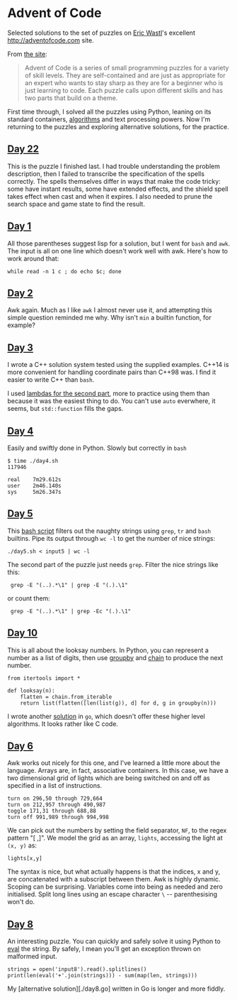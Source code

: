 # Advent of Code

Selected solutions to the set of puzzles on [Eric Wastl](http://was.tl)'s
excellent <http://adventofcode.com> site.

From [the site](http://adventofcode.com/about):

> Advent of Code is a series of small programming puzzles for a
variety of skill levels. They are self-contained and are just as
appropriate for an expert who wants to stay sharp as they are for a
beginner who is just learning to code. Each puzzle calls upon
different skills and has two parts that build on a theme.

First time through, I solved all the puzzles using Python, leaning on
its standard containers, [algorithms][itertools] and text processing
powers. Now I'm returning to the puzzles and exploring alternative
solutions, for the practice.

## [Day 22][22]

This is the puzzle I finished last. I had trouble understanding the
problem description, then I failed to transcribe the specification of
the spells correctly. The spells themselves differ in ways that make
the code tricky: some have instant results, some have extended
effects, and the shield spell takes effect when cast and when it
expires. I also needed to prune the search space and game state to 
find the result.


## [Day 1][1]

All those parentheses suggest lisp for a solution, but I went for
`bash` and `awk`. The input is all on one line which doesn't work well
with awk. Here's how to work around that:

    while read -n 1 c ; do echo $c; done

## [Day 2][2]

Awk again. Much as I like `awk` I almost never use it, and attempting
this simple question reminded me why. Why isn't `min` a builtin
function, for example?

## [Day 3][3]

I wrote a C++ solution system tested using the supplied
examples. C++14 is more convenient for handling coordinate pairs
than C++98 was. I find it easier to write C++ than `bash`.

I used [lambdas for the second part](./day3b.cpp), more to
practice using them than because it was the easiest thing to do. You
can't use `auto` everwhere, it seems, but `std::function` fills the
gaps.

## [Day 4][4]

Easily and swiftly done in Python. Slowly but correctly in `bash`

    $ time ./day4.sh 
    117946
    
    real	7m29.612s
    user	2m46.140s
    sys 	5m26.347s

## [Day 5][5]

This [bash script](./day5.sh) filters out the naughty strings using
`grep`, `tr` and `bash` builtins. Pipe its output through `wc -l` to
get the number of nice strings:

    ./day5.sh < input5 | wc -l

The second part of the puzzle just needs `grep`. Filter the nice
strings like this:

     grep -E "(..).*\1" | grep -E "(.).\1"

or count them:

     grep -E "(..).*\1" | grep -Ec "(.).\1"

## [Day 10][10]

This is all about the looksay numbers. In Python, you can represent a
number as a list of digits, then use [groupby][] and [chain][] to produce the
next number.

    from itertools import *
    
    def looksay(n):
        flatten = chain.from_iterable
        return list(flatten([len(list(g)), d] for d, g in groupby(n)))

I wrote another [solution](./day10.go) in `go`, which doesn't offer
these higher level algorithms. It looks rather like C code.

## [Day 6][6]

Awk works out nicely for this one, and I've learned a little more
about the language. Arrays are, in fact, associative containers. In
this case, we have a two dimensional grid of lights which are being
switched on and off as specified in a list of instructions.

    turn on 296,50 through 729,664
    turn on 212,957 through 490,987
    toggle 171,31 through 688,88
    turn off 991,989 through 994,998

We can pick out the numbers by setting the field separator, `NF`, to
the regex pattern "[ ,]". We model the grid as an array, `lights`,
accessing the light at `(x, y)` as:

    lights[x,y]

The syntax is nice, but what actually happens is that the indices, x
and y, are concatenated with a subscript between them. Awk is highly
dynamic. Scoping can be surprising. Variables come into being as
needed and zero initialised. Split long lines using an escape
character `\` -- parenthesising won't do.

## [Day 8][8]

An interesting puzzle. You can quickly and safely solve it using
Python to [eval][] the string. By safely, I mean you'll get an
exception thrown on malformed input.

    strings = open('input8').read().splitlines()
    print(len(eval('+'.join(strings))) - sum(map(len, strings)))

My [alternative solution][./day8.go] written in Go is longer and more
fiddly.


[1]: http://adventofcode.com/day/1
[2]: http://adventofcode.com/day/2
[3]: http://adventofcode.com/day/3
[4]: http://adventofcode.com/day/4
[5]: http://adventofcode.com/day/5
[6]: http://adventofcode.com/day/6
[7]: http://adventofcode.com/day/7
[8]: http://adventofcode.com/day/8
[9]: http://adventofcode.com/day/9
[10]: http://adventofcode.com/day/10
[11]: http://adventofcode.com/day/11
[12]: http://adventofcode.com/day/12
[13]: http://adventofcode.com/day/13
[14]: http://adventofcode.com/day/14
[15]: http://adventofcode.com/day/15
[16]: http://adventofcode.com/day/16
[17]: http://adventofcode.com/day/17
[18]: http://adventofcode.com/day/18
[19]: http://adventofcode.com/day/19
[20]: http://adventofcode.com/day/20
[21]: http://adventofcode.com/day/21
[22]: http://adventofcode.com/day/22
[23]: http://adventofcode.com/day/23
[24]: http://adventofcode.com/day/24
[25]: http://adventofcode.com/day/25

[itertools]: https://docs.python.org/3/library/itertools.html
[groupby]: https://docs.python.org/3/library/itertools.html#itertools.groupby
[chain]: https://docs.python.org/3/library/itertools.html#itertools.chain.from_iterable
[eval]: https://docs.python.org/3/library/functions.html#eval
